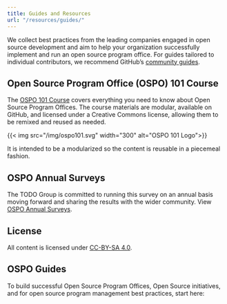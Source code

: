 ```yaml
---
title: Guides and Resources
url: "/resources/guides/"
---
```


We collect best practices from the leading companies engaged in open source development and aim to help your organization successfully implement and run an open source program office. For guides tailored to individual contributors, we recommend GitHub’s [community guides](https://github.com/github/opensource.guide).

## Open Source Program Office (OSPO) 101 Course

The [OSPO 101 Course](https://github.com/todogroup/ospo101) covers everything you need to know about Open Source Program Offices. The course materials are modular, available on GitHub, and licensed under a Creative Commons license, allowing them to be remixed and reused as needed.

{{< img src="/img/ospo101.svg" width="300" alt="OSPO 101 Logo">}}

It is intended to be a modularized so the content is reusable in a piecemeal fashion.

## OSPO Annual Surveys

The TODO Group is committed to running this survey on an annual basis moving forward and sharing the results with the wider community. View [OSPO Annual Surveys](https://github.com/todogroup/osposurvey).

## License

All content is licensed under [CC-BY-SA 4.0](https://creativecommons.org/licenses/by-sa/4.0/).

## OSPO Guides

To build successful Open Source Program Offices, Open Source initiatives, and for open source program management best practices, start here:
